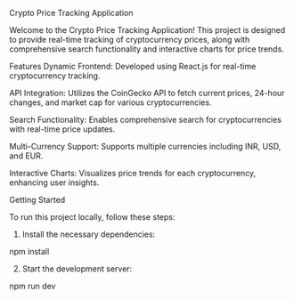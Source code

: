 Crypto Price Tracking Application

Welcome to the Crypto Price Tracking Application! This project is designed to provide real-time tracking of cryptocurrency prices, along with comprehensive search functionality and interactive charts for price trends.

Features
Dynamic Frontend: Developed using React.js for real-time cryptocurrency tracking.

API Integration: Utilizes the CoinGecko API to fetch current prices, 24-hour changes, and market cap for various cryptocurrencies.

Search Functionality: Enables comprehensive search for cryptocurrencies with real-time price updates.

Multi-Currency Support: Supports multiple currencies including INR, USD, and EUR.

Interactive Charts: Visualizes price trends for each cryptocurrency, enhancing user insights.







Getting Started

To run this project locally, follow these steps:

1. Install the necessary dependencies:

  npm install

2. Start the development server:

  npm run dev
